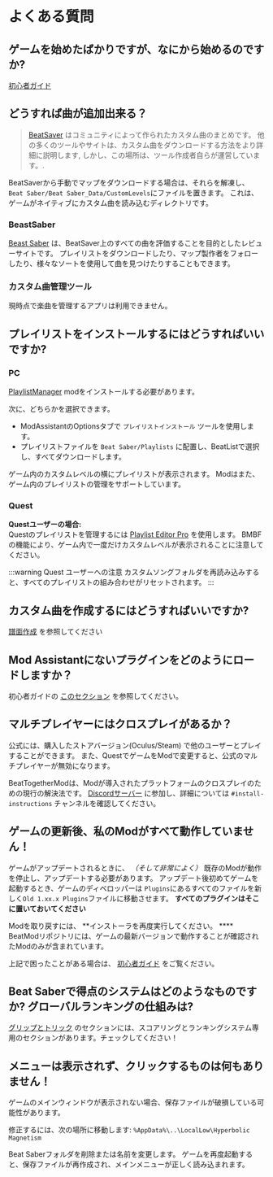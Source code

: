 # よくある質問

## ゲームを始めたばかりですが、なにから始めるのですか?
[初心者ガイド](/beginners-guide.md)

## どうすれば曲が追加出来る？
> [BeatSaver](https://beatsaver.com) はコミュニティによって作られたカスタム曲のまとめです。 他の多くのツールやサイトは、カスタム曲をダウンロードする方法をより詳細に説明します, しかし、この場所は、ツール作成者自らが運営しています。.

BeatSaverから手動でマップをダウンロードする場合は、それらを解凍し、 `Beat Saber/Beat Saber_Data/CustomLevels`にファイルを置きます。 これは、ゲームがネイティブにカスタム曲を読み込むディレクトリです。

### BeastSaber
[Beast Saber](https://www.bsaber.com) は、BeatSaver上のすべての曲を評価することを目的としたレビューサイトです。 プレイリストをダウンロードしたり、マップ製作者をフォローしたり、様々なソートを使用して曲を見つけたりすることもできます。

### カスタム曲管理ツール

現時点で楽曲を管理するアプリは利用できません。

## プレイリストをインストールするにはどうすればいいですか?

### PC
[PlaylistManager](https://github.com/rithik-b/PlaylistManager/releases/latest) modをインストールする必要があります。

次に、どちらかを選択できます。

* ModAssistantのOptionsタブで `プレイリストインストール` ツールを使用します。
* プレイリストファイルを `Beat Saber/Playlists` に配置し、BeatListで選択し、すべてダウンロードします。

ゲーム内のカスタムレベルの横にプレイリストが表示されます。 Modはまた、ゲーム内のプレイリストの管理をサポートしています。

### Quest
**Questユーザーの場合:**  
Questのプレイリストを管理するには [Playlist Editor Pro](https://beatsaberquest.com/bmbf/my-tools/playlist-editor-pro/) を使用します。 BMBFの機能により、ゲーム内で一度だけカスタムレベルが表示されることに注意してください。

:::warning Quest ユーザーへの注意 カスタムソングフォルダを再読み込みすると、すべてのプレイリストの組み合わせがリセットされます。 :::

## カスタム曲を作成するにはどうすればいいですか?
[譜面作成](/mapping/) を参照してください

## Mod Assistantにないプラグインをどのようにロードしますか？
初心者ガイドの [このセクション](/pc-modding.md#manual-installation) を参照してください。

## マルチプレイヤーにはクロスプレイがあるか？
公式には、購入したストアバージョン(Oculus/Steam) で他のユーザーとプレイすることができます。 また、QuestでゲームをModで変更すると、公式のマルチプレイヤーが無効になります。

BeatTogetherModは、Modが導入されたプラットフォームのクロスプレイのための現行の解決法です。 [Discordサーバー](https://discord.com/invite/gezGrFG4tz) に参加し、詳細については `#install-instructions` チャンネルを確認してください。

## ゲームの更新後、私のModがすべて動作していません！
ゲームがアップデートされるときに、 *（そして非常によく）* 既存のModが動作を停止し、アップデートする必要があります。 アップデート後初めてゲームを起動するとき、ゲームのディベロッパーは `Plugins`にあるすべてのファイルを新しく`Old 1.xx.x Plugins`ファイルに移動させます。 **すべてのプラグインはそこに置いておいてください**

Modを取り戻すには、 **インストーラを再度実行してください。 ****  
BeatModリポジトリには、ゲームの最新バージョンで動作することが確認されたModのみが含まれています。</p>

上記で困ったことがある場合は、 [初心者ガイド](/beginners-guide.md) をご覧ください。

## Beat Saberで得点のシステムはどのようなものですか? グローバルランキングの仕組みは?
[グリップとトリック](/grips-and-tricks.md) のセクションには、スコアリングとランキングシステム専用のセクションがあります。チェックしてください！

## メニューは表示されず、クリックするものは何もありません！
ゲームのメインウィンドウが表示されない場合、保存ファイルが破損している可能性があります。

修正するには、次の場所に移動します: `%AppData%\..\LocalLow\Hyperbolic Magnetism`

Beat Saberフォルダを削除または名前を変更します。 ゲームを再度起動すると、保存ファイルが再作成され、メインメニューが正しく読み込まれます。
